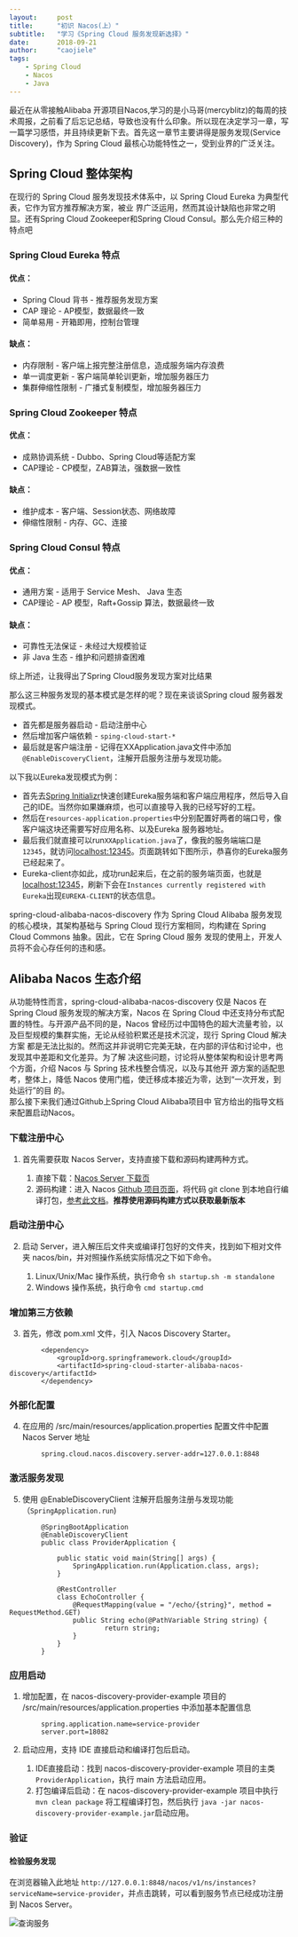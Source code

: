 ```yaml
---
layout:     post
title:      "初识 Nacos(上）"
subtitle:   "学习《Spring Cloud 服务发现新选择》"
date:       2018-09-21
author:     "caojiele"
tags:
    - Spring Cloud
    - Nacos
    - Java
---
```


最近在从零接触Alibaba 开源项目Nacos,学习的是小马哥(mercyblitz)的每周的技术周报，之前看了后忘记总结，导致也没有什么印象。所以现在决定学习一章，写一篇学习感悟，并且持续更新下去。首先这一章节主要讲得是服务发现(Service Discovery)，作为 Spring Cloud 最核心功能特性之一，受到业界的广泛关注。
[]()
## Spring Cloud 整体架构
[]()
在现行的 Spring Cloud 服务发现技术体系中，以 Spring Cloud Eureka 为典型代表，它作为官方推荐解决方案，被业 界广泛运用，然而其设计缺陷也非常之明显。还有Spring Cloud Zookeeper和Spring Cloud Consul。那么先介绍三种的特点吧

### Spring Cloud Eureka 特点
#### 优点：
* Spring Cloud 背书 - 推荐服务发现方案
* CAP 理论 - AP模型，数据最终一致
* 简单易用 - 开箱即用，控制台管理

#### 缺点：
* 内存限制 - 客户端上报完整注册信息，造成服务端内存浪费
* 单一调度更新 - 客户端简单轮训更新，增加服务器压力
* 集群伸缩性限制 - 广播式复制模型，增加服务器压力

### Spring Cloud Zookeeper 特点
#### 优点：
* 成熟协调系统 - Dubbo、Spring Cloud等适配方案
* CAP理论 - CP模型，ZAB算法，强数据一致性

#### 缺点：
* 维护成本 - 客户端、Session状态、网络故障
* 伸缩性限制 - 内存、GC、连接

### Spring Cloud Consul 特点
#### 优点：
* 通用方案 - 适用于 Service Mesh、 Java 生态
* CAP理论 - AP 模型，Raft+Gossip 算法，数据最终一致

#### 缺点：
* 可靠性无法保证 - 未经过大规模验证
* 非 Java 生态 - 维护和问题排查困难

综上所述，让我得出了Spring Cloud服务发现方案对比结果
[]()

那么这三种服务发现的基本模式是怎样的呢？现在来谈谈Spring cloud 服务器发现模式。
* 首先都是服务器启动 - 启动注册中心
* 然后增加客户端依赖 - `sping-cloud-start-*`
* 最后就是客户端注册 - 记得在XXApplication.java文件中添加`@EnableDiscoveryClient`，注解开启服务注册与发现功能。

以下我以Eureka发现模式为例：</br>
* 首先去[Spring Initializr](https://start.spring.io)快速创建Eureka服务端和客户端应用程序，然后导入自己的IDE。当然你如果嫌麻烦，也可以直接导入我的已经写好的工程[]()。
* 然后在`resources-application.properties`中分别配置好两者的端口号，像客户端这块还需要写好应用名称、以及Eureka 服务器地址。
* 最后我们就直接可以run`XXApplication.java`了，像我的服务端端口是`12345`，就访问[localhost:12345](localhost:12345)。页面跳转如下图所示，恭喜你的Eureka服务已经起来了。
* Eureka-client亦如此，成功run起来后，在之前的服务端页面，也就是[localhost:12345](localhost:12345)，刷新下会在`Instances currently registered with Eureka`出现`EUREKA-CLIENT`的状态信息。

spring-cloud-alibaba-nacos-discovery 作为 Spring Cloud Alibaba 服务发现的核心模块，其架构基础与 Spring Cloud 现行方案相同，均构建在 Spring Cloud Commons 抽象。因此，它在 Spring Cloud 服务 发现的使用上，开发人员将不会心存任何的违和感。

## Alibaba Nacos 生态介绍
从功能特性而言，spring-cloud-alibaba-nacos-discovery 仅是 Nacos 在 Spring Cloud 服务发现的解决方案，Nacos 在 Spring Cloud 中还支持分布式配置的特性。与开源产品不同的是，Nacos 曾经历过中国特色的超大流量考验，以及巨型规模的集群实施，无论从经验积累还是技术沉淀，现行 Spring Cloud 解决方案 都是无法比拟的。然而这并非说明它完美无缺，在内部的评估和讨论中，也发现其中差距和文化差异。为了解 决这些问题，讨论将从整体架构和设计思考两个方面，介绍 Nacos 与 Spring 技术栈整合情况，以及与其他开 源方案的适配思考，整体上，降低 Nacos 使用门槛，使迁移成本接近为零，达到“一次开发，到处运行”的目 的。</br>
那么接下来我们通过Github上Spring Cloud Alibaba项目中 官方给出的指导文档来配置启动Nacos。</br>

### 下载注册中心

1. 首先需要获取 Nacos Server，支持直接下载和源码构建两种方式。

	1. 直接下载：[Nacos Server 下载页](https://github.com/alibaba/nacos/releases) 
	2. 源码构建：进入 Nacos [Github 项目页面](https://github.com/alibaba/nacos)，将代码 git clone 到本地自行编译打包，[参考此文档](https://nacos.io/zh-cn/docs/quick-start.html)。**推荐使用源码构建方式以获取最新版本**

### 启动注册中心

2. 启动 Server，进入解压后文件夹或编译打包好的文件夹，找到如下相对文件夹 nacos/bin，并对照操作系统实际情况之下如下命令。
	
	1. Linux/Unix/Mac 操作系统，执行命令 `sh startup.sh -m standalone`
	1. Windows 操作系统，执行命令 `cmd startup.cmd`

### 增加第三方依赖

3. 首先，修改 pom.xml 文件，引入 Nacos Discovery Starter。
```mongoDB
	    <dependency>
            <groupId>org.springframework.cloud</groupId>
            <artifactId>spring-cloud-starter-alibaba-nacos-discovery</artifactId>
        </dependency>
```
### 外部化配置	

4. 在应用的 /src/main/resources/application.properties 配置文件中配置 Nacos Server 地址
```mongoDB	
		spring.cloud.nacos.discovery.server-addr=127.0.0.1:8848
```
### 激活服务发现	

5. 使用 @EnableDiscoveryClient 注解开启服务注册与发现功能（`SpringApplication.run`)
```mongoDB		
		@SpringBootApplication
		@EnableDiscoveryClient
		public class ProviderApplication {

			public static void main(String[] args) {
				SpringApplication.run(Application.class, args);
			}

			@RestController
			class EchoController {
				@RequestMapping(value = "/echo/{string}", method = RequestMethod.GET)
				public String echo(@PathVariable String string) {
						return string;
				}
			}
		}
```		
### 应用启动

1. 增加配置，在 nacos-discovery-provider-example 项目的 /src/main/resources/application.properties 中添加基本配置信息
```mongoDB	
		spring.application.name=service-provider
		server.port=18082
```
		
2. 启动应用，支持 IDE 直接启动和编译打包后启动。

	1. IDE直接启动：找到 nacos-discovery-provider-example 项目的主类 `ProviderApplication`，执行 main 方法启动应用。
	2. 打包编译后启动：在 nacos-discovery-provider-example 项目中执行 `mvn clean package` 将工程编译打包，然后执行 `java -jar nacos-discovery-provider-example.jar`启动应用。

### 验证

#### 检验服务发现
在浏览器输入此地址 `http://127.0.0.1:8848/nacos/v1/ns/instances?serviceName=service-provider`，并点击跳转，可以看到服务节点已经成功注册到 Nacos Server。

![查询服务](https://cdn.nlark.com/lark/0/2018/png/54319/1536986288092-5cf96af9-9a26-466b-85f6-39ad1d92dfdc.png)
